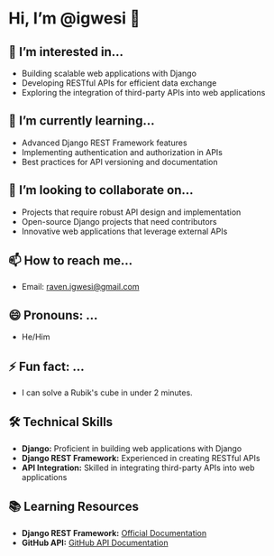 # Hi, I’m @igwesi 👋

## 👀 I’m interested in...

- Building scalable web applications with Django
- Developing RESTful APIs for efficient data exchange
- Exploring the integration of third-party APIs into web applications

## 🌱 I’m currently learning...

- Advanced Django REST Framework features
- Implementing authentication and authorization in APIs
- Best practices for API versioning and documentation

## 💞️ I’m looking to collaborate on...

- Projects that require robust API design and implementation
- Open-source Django projects that need contributors
- Innovative web applications that leverage external APIs

## 📫 How to reach me...
- Email: raven.igwesi@gmail.com

## 😄 Pronouns: ...

- He/Him

## ⚡ Fun fact: ...

- I can solve a Rubik's cube in under 2 minutes.

## 🛠️ Technical Skills

- **Django:** Proficient in building web applications with Django
- **Django REST Framework:** Experienced in creating RESTful APIs
- **API Integration:** Skilled in integrating third-party APIs into web applications

## 📚 Learning Resources
- **Django REST Framework:** [Official Documentation](https://www.django-rest-framework.org/)
- **GitHub API:** [GitHub API Documentation](https://developer.github.com/)

<!---
igwesi/igwesi is a ✨ special ✨ repository because its `README.md` (this file) appears on your GitHub profile.
You can click the Preview link to take a look at your changes.
--->
